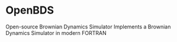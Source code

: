# OpenBDS
Open-source Brownian Dynamics Simulator
Implements a Brownian Dynamics Simulator in modern FORTRAN

